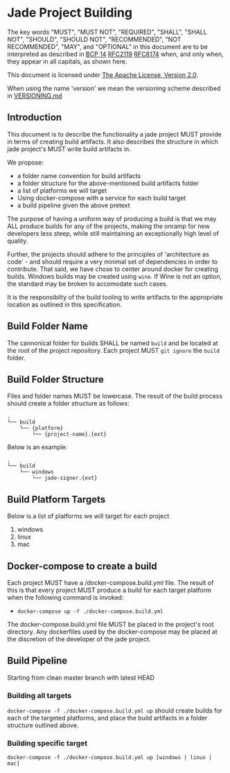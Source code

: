 # Jade Project Building

The key words "MUST", "MUST NOT", "REQUIRED", "SHALL", "SHALL NOT", "SHOULD", "SHOULD NOT", "RECOMMENDED", "NOT RECOMMENDED", "MAY", and "OPTIONAL" in this document are to be interpreted as described in [BCP 14](https://tools.ietf.org/html/bcp14) [RFC2119](https://tools.ietf.org/html/rfc2119) [RFC8174](https://tools.ietf.org/html/rfc8174) when, and only when, they appear in all capitals, as shown here.

This document is licensed under [The Apache License, Version 2.0](https://www.apache.org/licenses/LICENSE-2.0.html).

When using the name 'version' we mean the versioning scheme described in [VERSIONING.md](VERSIONING.md)

## Introduction

This document is to describe the functionality a jade project MUST provide in terms of creating build artifacts. It also describes the structure in which jade project's MUST write build artifacts in.

We propose:
 - a folder name convention for build artifacts
 - a folder structure for the above-mentioned build artifacts folder
 - a list of platforms we will target
 - Using docker-compose with a service for each build target
 - a build pipeline given the above pretext

The purpose of having a uniform way of producing a build is that we may ALL produce builds for any of the projects, making the onramp for new developers less steep, while still maintaining an exceptionally high level of quality.

Further, the projects should adhere to the principles of 'architecture as code' - and should require a very minimal set of dependencies in order to contribute. That said, we have chose to center around docker for creating builds. Windows builds may be created using `wine`. If Wine is not an option, the standard may be broken to accomodate such cases.

It is the responsibilty of the build tooling to write artifacts to the appropriate location as outlined in this specification.

## Build Folder Name
The cannonical folder for builds SHALL be named `build` and be located at the root of the project repository.
Each project MUST `git ignore` the `build` folder.

## Build Folder Structure
Files and folder names MUST be lowercase.
The result of the build process should create a folder structure as follows:
```
.
└── build
    └── {platform}
        └── {project-name}.{ext}
```


Below is an example:
```
.
└── build
    └── windows
        └── jade-signer.{ext}
```

## Build Platform Targets
Below is a list of platforms we will target for each project
1. windows
2. linux
3. mac

## Docker-compose to create a build
Each project MUST have a /docker-compose.build.yml file.
The result of this is that every project MUST produce a build for each target platform when the following command is invoked:
 - `docker-compose up -f ./docker-compose.build.yml`

The docker-compose.build.yml file MUST be placed in the project's root directory.
Any dockerfiles used by the docker-compose may be placed at the discretion of the developer of the jade project.

## Build Pipeline
Starting from clean master branch with latest HEAD

### Building all targets
`docker-compose -f ./docker-compose.build.yml up` should create builds for each of the targeted platforms, and place the build artifacts in a folder structure outlined above.

### Building specific target
`docker-compose -f ./docker-compose.build.yml up [windows | linux | mac]`
